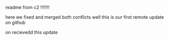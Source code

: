 readme from c2 !!!!!!!

here we fixed and merged both conflicts 
well this is our first remote update on github

on recievedd this update 

